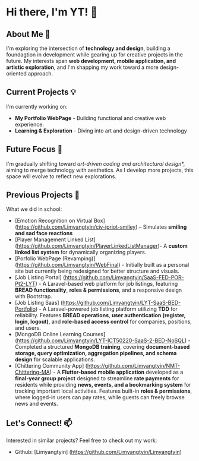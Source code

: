 # Hi there, I'm YT! 👋

## About Me 🌱
I'm exploring the intersection of **technology and design**, building a foundagtion in development while gearing up for creative projects in the future. My interests span **web development, mobile application, and artistic exploration**, and I'm shapping my work toward a more design-oriented approach.

## Current Projects 💡
I'm currently working on:
- **My Portfolio WebPage** - Building functional and creative web experience.
- **Learning & Exploration** - Diving into art and design-driven technology

## Future Focus 🎨
I'm gradually shifting toward *art-driven coding and architectural design**, aiming to merge technology with aesthetics. As I develop more projects, this space will evolve to reflect new explorations.

## Previous Projects 🔗
What we did in school:
- [Emotion Recognition on Virtual Box] (https://github.com/Limyangtyin/civ-ipriot-smiley) – Simulates **smiling and sad face reactions**
- [Player Management Linked List] (https://github.com/Limyangtyin/PlayerLinkedListManager)- A **custom linked list system** for dynamically organizing players.
- [Porfolio WebPage (Revamping)] (https://github.com/Limyangtyin/WebFinal) - Initially built as a personal site but currently being redesigned for better structure and visuals.
- [Job Listing Portal] (https://github.com/Limyangtyin/SaaS-FED-POR-Pt2-LYT) - A Laravel-based web platform for job listings, featuring **BREAD functionality**, **roles & permissions**, and a responsive design with Bootstrap.
- [Job Listing Saas] (https://github.com/Limyangtyin/LYT-SaaS-BED-Portfolio) - A Laravel-powered job listing platform utilizing **TDD** for reliability. Features **BREAD operations**, **user authentication (register, login, logout)**, and **role-based access control** for companies, positions, and users.
- [MongoDB Online Learning Courses] (https://github.com/Limyangtyin/LYT-ICT50220-SaaS-2-BED-NoSQL) - Completed a structured **MongoDB training**, covering **document-based storage, query optimization, aggregation pipelines, and schema design** for scalable applications.
- [Chittering Community App] (https://github.com/Limyangtyin/NMT-Chittering-MA) - A **Flutter-based mobile application** developed as a **final-year group project** designed to streamline **rate payments** for residents while providing **news, events, and a bookmarking system** for tracking important local activities. Features built-in **roles & permissions**, where logged-in users can pay rates, while guests can freely browse news and events.

## Let's Connect! 📫
Interested in similar projects? Feel free to check out my work:
- Github: [Limyangtyin] (https://github.com/Limyangtyin/Limyangtyin)

<!--
**Limyangtyin/Limyangtyin** is a ✨ _special_ ✨ repository because its `README.md` (this file) appears on your GitHub profile.

Here are some ideas to get you started:

- 🔭 I’m currently working on ...
- 🌱 I’m currently learning ...
- 👯 I’m looking to collaborate on ...
- 🤔 I’m looking for help with ...
- 💬 Ask me about ...
- 📫 How to reach me: ...
- 😄 Pronouns: ...
- ⚡ Fun fact: ...
-->
